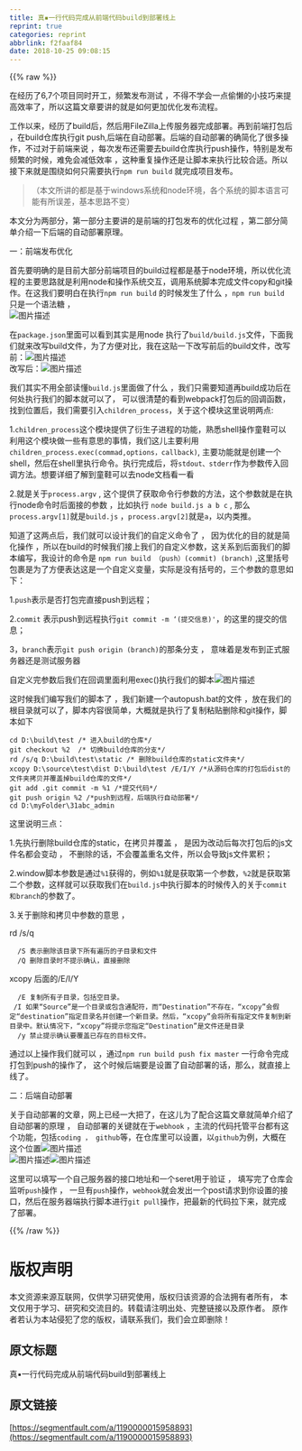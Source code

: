 ```yaml
---
title: 真▪一行代码完成从前端代码build到部署线上
reprint: true
categories: reprint
abbrlink: f2faaf84
date: 2018-10-25 09:08:15
---
```


{{% raw %}}
<p>&#x5728;&#x7ECF;&#x5386;&#x4E86;6,7&#x4E2A;&#x9879;&#x76EE;&#x540C;&#x65F6;&#x5F00;&#x5DE5;&#xFF0C;&#x9891;&#x7E41;&#x53D1;&#x5E03;&#x6D4B;&#x8BD5; &#xFF0C;&#x4E0D;&#x5F97;&#x4E0D;&#x5B66;&#x4F1A;&#x4E00;&#x70B9;&#x5077;&#x61D2;&#x7684;&#x5C0F;&#x6280;&#x5DE7;&#x6765;&#x63D0;&#x9AD8;&#x6548;&#x7387;&#x4E86;&#xFF0C;&#x6240;&#x4EE5;&#x8FD9;&#x7BC7;&#x6587;&#x7AE0;&#x8981;&#x8BB2;&#x7684;&#x5C31;&#x662F;&#x5982;&#x4F55;&#x66F4;&#x52A0;&#x4F18;&#x5316;&#x53D1;&#x5E03;&#x6D41;&#x7A0B;&#x3002;</p><p>&#x5DE5;&#x4F5C;&#x4EE5;&#x6765;&#xFF0C;&#x7ECF;&#x5386;&#x4E86;build&#x540E;&#xFF0C;&#x7136;&#x540E;&#x7528;FileZilla&#x4E0A;&#x4F20;&#x670D;&#x52A1;&#x5668;&#x5B8C;&#x6210;&#x90E8;&#x7F72;&#x3002;&#x518D;&#x5230;&#x524D;&#x7AEF;&#x6253;&#x5305;&#x540E; &#xFF0C;&#x5728;build&#x4ED3;&#x5E93;&#x6267;&#x884C;git push,&#x540E;&#x7AEF;&#x5728;&#x81EA;&#x52A8;&#x90E8;&#x7F72;&#x3002;&#x540E;&#x7AEF;&#x7684;&#x81EA;&#x52A8;&#x90E8;&#x7F72;&#x7684;&#x786E;&#x7B80;&#x5316;&#x4E86;&#x5F88;&#x591A;&#x64CD;&#x4F5C;&#xFF0C;&#x4E0D;&#x8FC7;&#x5BF9;&#x4E8E;&#x524D;&#x7AEF;&#x6765;&#x8BF4; &#xFF0C;&#x6BCF;&#x6B21;&#x53D1;&#x5E03;&#x8FD8;&#x9700;&#x8981;&#x53BB;build&#x4ED3;&#x5E93;&#x6267;&#x884C;push&#x64CD;&#x4F5C;&#xFF0C;&#x7279;&#x522B;&#x662F;&#x53D1;&#x5E03;&#x9891;&#x7E41;&#x7684;&#x65F6;&#x5019;&#xFF0C;&#x96BE;&#x514D;&#x4F1A;&#x51CF;&#x4F4E;&#x6548;&#x7387; &#xFF0C;&#x8FD9;&#x79CD;&#x91CD;&#x590D;&#x64CD;&#x4F5C;&#x8FD8;&#x662F;&#x8BA9;&#x811A;&#x672C;&#x6765;&#x6267;&#x884C;&#x6BD4;&#x8F83;&#x5408;&#x9002;&#x3002;&#x6240;&#x4EE5;&#x63A5;&#x4E0B;&#x6765;&#x5C31;&#x662F;&#x56F4;&#x7ED5;&#x5982;&#x4F55;&#x53EA;&#x9700;&#x8981;&#x6267;&#x884C;<code>npm run build</code> &#x5C31;&#x5B8C;&#x6210;&#x9879;&#x76EE;&#x53D1;&#x5E03;&#x3002;</p><blockquote>&#xFF08;&#x672C;&#x6587;&#x6240;&#x8BB2;&#x7684;&#x90FD;&#x662F;&#x57FA;&#x4E8E;windows&#x7CFB;&#x7EDF;&#x548C;node&#x73AF;&#x5883;&#xFF0C;&#x5404;&#x4E2A;&#x7CFB;&#x7EDF;&#x7684;&#x811A;&#x672C;&#x8BED;&#x8A00;&#x53EF;&#x80FD;&#x6709;&#x6240;&#x8BEF;&#x5DEE;&#xFF0C;&#x57FA;&#x672C;&#x601D;&#x8DEF;&#x4E0D;&#x53D8;&#xFF09;</blockquote><p>&#x672C;&#x6587;&#x5206;&#x4E3A;&#x4E24;&#x90E8;&#x5206;&#xFF0C;&#x7B2C;&#x4E00;&#x90E8;&#x5206;&#x4E3B;&#x8981;&#x8BB2;&#x7684;&#x662F;&#x524D;&#x7AEF;&#x7684;&#x6253;&#x5305;&#x53D1;&#x5E03;&#x7684;&#x4F18;&#x5316;&#x8FC7;&#x7A0B; &#xFF0C;&#x7B2C;&#x4E8C;&#x90E8;&#x5206;&#x7B80;&#x5355;&#x4ECB;&#x7ECD;&#x4E00;&#x4E0B;&#x540E;&#x7AEF;&#x7684;&#x81EA;&#x52A8;&#x90E8;&#x7F72;&#x539F;&#x7406;&#x3002;</p><p>&#x4E00;&#xFF1A;&#x524D;&#x7AEF;&#x53D1;&#x5E03;&#x4F18;&#x5316;</p><p>&#x9996;&#x5148;&#x8981;&#x660E;&#x786E;&#x7684;&#x662F;&#x76EE;&#x524D;&#x5927;&#x90E8;&#x5206;&#x524D;&#x7AEF;&#x9879;&#x76EE;&#x7684;build&#x8FC7;&#x7A0B;&#x90FD;&#x662F;&#x57FA;&#x4E8E;node&#x73AF;&#x5883;&#xFF0C;&#x6240;&#x4EE5;&#x4F18;&#x5316;&#x6D41;&#x7A0B;&#x7684;&#x4E3B;&#x8981;&#x601D;&#x8DEF;&#x5C31;&#x662F;&#x5229;&#x7528;node&#x548C;&#x64CD;&#x4F5C;&#x7CFB;&#x7EDF;&#x4EA4;&#x4E92;&#xFF0C;&#x8C03;&#x7528;&#x7CFB;&#x7EDF;&#x811A;&#x672C;&#x5B8C;&#x6210;&#x6587;&#x4EF6;copy&#x548C;git&#x64CD;&#x4F5C;&#x3002;&#x5728;&#x8FD9;&#x6211;&#x4EEC;&#x8981;&#x660E;&#x767D;&#x5728;&#x6267;&#x884C;<code>npm run build</code> &#x7684;&#x65F6;&#x5019;&#x53D1;&#x751F;&#x4E86;&#x4EC0;&#x4E48; &#xFF0C;<code>npm run build</code> &#x53EA;&#x662F;&#x4E00;&#x4E2A;&#x8BED;&#x6CD5;&#x7CD6; &#xFF0C;<br><span class="img-wrap"><img data-src="/img/bVbe7L5?w=1131&amp;h=168" src="https://static.alili.tech/img/bVbe7L5?w=1131&amp;h=168" alt="&#x56FE;&#x7247;&#x63CF;&#x8FF0;" title="&#x56FE;&#x7247;&#x63CF;&#x8FF0;" style="cursor:pointer;display:inline"></span></p><p>&#x5728;<code>package.json</code>&#x91CC;&#x9762;&#x53EF;&#x4EE5;&#x770B;&#x5230;&#x5176;&#x5B9E;&#x662F;&#x7528;node &#x6267;&#x884C;&#x4E86;<code>build/build.js</code>&#x6587;&#x4EF6;&#xFF0C;&#x4E0B;&#x9762;&#x6211;&#x4EEC;&#x5C31;&#x6765;&#x6539;&#x5199;build&#x6587;&#x4EF6;&#xFF0C;&#x4E3A;&#x4E86;&#x65B9;&#x4FBF;&#x5BF9;&#x6BD4;&#xFF0C;&#x6211;&#x5728;&#x8FD9;&#x8D34;&#x4E00;&#x4E0B;&#x6539;&#x5199;&#x524D;&#x540E;&#x7684;build&#x6587;&#x4EF6;&#xFF0C;&#x6539;&#x5199;&#x524D;&#xFF1A;<span class="img-wrap"><img data-src="/img/bVbe7Ma?w=1445&amp;h=908" src="https://static.alili.tech/img/bVbe7Ma?w=1445&amp;h=908" alt="&#x56FE;&#x7247;&#x63CF;&#x8FF0;" title="&#x56FE;&#x7247;&#x63CF;&#x8FF0;" style="cursor:pointer;display:inline"></span><br>&#x6539;&#x5199;&#x540E;&#xFF1A;<span class="img-wrap"><img data-src="/img/bVbe7Mb?w=766&amp;h=914" src="https://static.alili.tech/img/bVbe7Mb?w=766&amp;h=914" alt="&#x56FE;&#x7247;&#x63CF;&#x8FF0;" title="&#x56FE;&#x7247;&#x63CF;&#x8FF0;" style="cursor:pointer;display:inline"></span></p><p>&#x6211;&#x4EEC;&#x5176;&#x5B9E;&#x4E0D;&#x7528;&#x5168;&#x90E8;&#x8BFB;&#x61C2;<code>build.js</code>&#x91CC;&#x9762;&#x505A;&#x4E86;&#x4EC0;&#x4E48; &#xFF0C;&#x6211;&#x4EEC;&#x53EA;&#x9700;&#x8981;&#x77E5;&#x9053;&#x518D;build&#x6210;&#x529F;&#x540E;&#x5728;&#x4F55;&#x5904;&#x6267;&#x884C;&#x6211;&#x4EEC;&#x7684;&#x811A;&#x672C;&#x5C31;&#x53EF;&#x4EE5;&#x4E86;&#xFF0C; &#x53EF;&#x4EE5;&#x5F88;&#x6E05;&#x695A;&#x7684;&#x770B;&#x5230;webpack&#x6253;&#x5305;&#x540E;&#x7684;&#x56DE;&#x8C03;&#x51FD;&#x6570;&#xFF0C;&#x627E;&#x5230;&#x4F4D;&#x7F6E;&#x540E;&#xFF0C;&#x6211;&#x4EEC;&#x9700;&#x8981;&#x5F15;&#x5165;<code>children_process</code>&#xFF0C;&#x5173;&#x4E8E;&#x8FD9;&#x4E2A;&#x6A21;&#x5757;&#x8FD9;&#x91CC;&#x8BF4;&#x660E;&#x4E24;&#x70B9;:</p><p>1.<code>children_process</code>&#x8FD9;&#x4E2A;&#x6A21;&#x5757;&#x63D0;&#x4F9B;&#x4E86;&#x884D;&#x751F;&#x5B50;&#x8FDB;&#x7A0B;&#x7684;&#x529F;&#x80FD;&#xFF0C;&#x719F;&#x6089;shell&#x64CD;&#x4F5C;&#x7AE5;&#x978B;&#x53EF;&#x4EE5;&#x5229;&#x7528;&#x8FD9;&#x4E2A;&#x6A21;&#x5757;&#x505A;&#x4E00;&#x4E9B;&#x6709;&#x610F;&#x601D;&#x7684;&#x4E8B;&#x60C5;&#xFF0C;&#x6211;&#x4EEC;&#x8FD9;&#x513F;&#x4E3B;&#x8981;&#x5229;&#x7528;<code>children_process.exec(commad,options&#xFF0C;callback)</code>, &#x4E3B;&#x8981;&#x529F;&#x80FD;&#x5C31;&#x662F;&#x521B;&#x5EFA;&#x4E00;&#x4E2A;shell&#xFF0C;&#x7136;&#x540E;&#x5728;shell&#x91CC;&#x6267;&#x884C;&#x547D;&#x4EE4;&#x3002;&#x6267;&#x884C;&#x5B8C;&#x6210;&#x540E;&#xFF0C;&#x5C06;<code>stdout&#x3001;stderr</code>&#x4F5C;&#x4E3A;&#x53C2;&#x6570;&#x4F20;&#x5165;&#x56DE;&#x8C03;&#x65B9;&#x6CD5;&#x3002;&#x60F3;&#x8981;&#x8BE6;&#x7EC6;&#x4E86;&#x89E3;&#x5230;&#x7AE5;&#x978B;&#x53EF;&#x4EE5;&#x53BB;node&#x6587;&#x6863;&#x770B;&#x4E00;&#x770B;</p><p>2.&#x5C31;&#x662F;&#x5173;&#x4E8E;<code>process.argv</code> , &#x8FD9;&#x4E2A;&#x63D0;&#x4F9B;&#x4E86;&#x83B7;&#x53D6;&#x547D;&#x4EE4;&#x884C;&#x53C2;&#x6570;&#x7684;&#x65B9;&#x6CD5;&#xFF0C;&#x8FD9;&#x4E2A;&#x53C2;&#x6570;&#x5C31;&#x662F;&#x5728;&#x6267;&#x884C;node&#x547D;&#x4EE4;&#x65F6;&#x540E;&#x9762;&#x63A5;&#x7684;&#x53C2;&#x6570; &#xFF0C;&#x6BD4;&#x5982;&#x6267;&#x884C; <code>node build.js a b c</code> , &#x90A3;&#x4E48;<code>process.argv[1]</code>&#x5C31;&#x662F;<code>build.js</code> &#xFF0C;<code>process.argv[2]</code>&#x5C31;&#x662F;<code>a</code>&#xFF0C;&#x4EE5;&#x5185;&#x7C7B;&#x63A8;&#x3002;</p><p>&#x77E5;&#x9053;&#x4E86;&#x8FD9;&#x4E24;&#x70B9;&#x540E;&#xFF0C;&#x6211;&#x4EEC;&#x5C31;&#x53EF;&#x4EE5;&#x8BBE;&#x8BA1;&#x6211;&#x4EEC;&#x7684;&#x81EA;&#x5B9A;&#x4E49;&#x547D;&#x4EE4;&#x4E86; &#xFF0C; &#x56E0;&#x4E3A;&#x4F18;&#x5316;&#x7684;&#x76EE;&#x7684;&#x5C31;&#x662F;&#x7B80;&#x5316;&#x64CD;&#x4F5C; &#xFF0C;&#x6240;&#x4EE5;&#x5728;build&#x7684;&#x65F6;&#x5019;&#x6211;&#x4EEC;&#x63A5;&#x4E0A;&#x6211;&#x4EEC;&#x7684;&#x81EA;&#x5B9A;&#x4E49;&#x53C2;&#x6570;&#xFF0C;&#x8FD9;&#x5173;&#x7CFB;&#x5230;&#x540E;&#x9762;&#x6211;&#x4EEC;&#x7684;&#x811A;&#x672C;&#x7F16;&#x5199;&#xFF0C;&#x6211;&#x8BBE;&#x8BA1;&#x7684;&#x547D;&#x4EE4;&#x662F; <code>npm run build &#xFF08;push&#xFF09;(commit) (branch)</code> ,&#x8FD9;&#x91CC;&#x62EC;&#x53F7;&#x5305;&#x88F9;&#x662F;&#x4E3A;&#x4E86;&#x65B9;&#x4FBF;&#x8868;&#x8FBE;&#x8FD9;&#x662F;&#x4E00;&#x4E2A;&#x81EA;&#x5B9A;&#x4E49;&#x53D8;&#x91CF;&#xFF0C;&#x5B9E;&#x9645;&#x662F;&#x6CA1;&#x6709;&#x62EC;&#x53F7;&#x7684;&#xFF0C;&#x4E09;&#x4E2A;&#x53C2;&#x6570;&#x7684;&#x610F;&#x601D;&#x5982;&#x4E0B;&#xFF1A;</p><p>1.<code>push</code>&#x8868;&#x793A;&#x662F;&#x5426;&#x6253;&#x5305;&#x5B8C;&#x76F4;&#x63A5;push&#x5230;&#x8FDC;&#x7A0B;&#xFF1B;</p><p>2.<code>commit</code> &#x8868;&#x793A;push&#x5230;&#x8FDC;&#x7A0B;&#x6267;&#x884C;<code>git commit -m &#x2018;(&#x63D0;&#x4EA4;&#x4FE1;&#x606F;)&apos;</code>&#xFF0C;&#x7684;&#x8FD9;&#x91CC;&#x7684;&#x63D0;&#x4EA4;&#x7684;&#x4FE1;&#x606F;&#xFF1B;</p><p>3&#xFF0C;<code>branch</code>&#x8868;&#x793A;<code>git push origin (branch)</code>&#x7684;&#x90A3;&#x6761;&#x5206;&#x652F; &#xFF0C; &#x610F;&#x5473;&#x7740;&#x662F;&#x53D1;&#x5E03;&#x5230;&#x6B63;&#x5F0F;&#x670D;&#x52A1;&#x5668;&#x8FD8;&#x662F;&#x6D4B;&#x8BD5;&#x670D;&#x52A1;&#x5668;</p><p>&#x81EA;&#x5B9A;&#x4E49;&#x5B8C;&#x53C2;&#x6570;&#x540E;&#x6211;&#x4EEC;&#x5728;&#x56DE;&#x8C03;&#x91CC;&#x9762;&#x5229;&#x7528;exec()&#x6267;&#x884C;&#x6211;&#x4EEC;&#x7684;&#x811A;&#x672C;<span class="img-wrap"><img data-src="/img/bVbe7Mv?w=985&amp;h=233" src="https://static.alili.tech/img/bVbe7Mv?w=985&amp;h=233" alt="&#x56FE;&#x7247;&#x63CF;&#x8FF0;" title="&#x56FE;&#x7247;&#x63CF;&#x8FF0;" style="cursor:pointer;display:inline"></span></p><p>&#x8FD9;&#x65F6;&#x5019;&#x6211;&#x4EEC;&#x7F16;&#x5199;&#x6211;&#x4EEC;&#x7684;&#x811A;&#x672C;&#x4E86; &#xFF0C;&#x6211;&#x4EEC;&#x65B0;&#x5EFA;&#x4E00;&#x4E2A;autopush.bat&#x7684;&#x6587;&#x4EF6; &#xFF0C;&#x653E;&#x5728;&#x6211;&#x4EEC;&#x7684;&#x6839;&#x76EE;&#x5F55;&#x5C31;&#x53EF;&#x4EE5;&#x4E86;&#xFF0C;&#x811A;&#x672C;&#x5185;&#x5BB9;&#x5F88;&#x7B80;&#x5355;&#xFF0C;&#x5927;&#x6982;&#x5C31;&#x662F;&#x6267;&#x884C;&#x4E86;&#x590D;&#x5236;&#x7C98;&#x8D34;&#x5220;&#x9664;&#x548C;git&#x64CD;&#x4F5C;&#xFF0C;&#x811A;&#x672C;&#x5982;&#x4E0B;</p><div class="widget-codetool" style="display:none"><div class="widget-codetool--inner"><span class="selectCode code-tool" data-toggle="tooltip" data-placement="top" title="" data-original-title="&#x5168;&#x9009;"></span> <span type="button" class="copyCode code-tool" data-toggle="tooltip" data-placement="top" data-clipboard-text="cd D:\build\test /* &#x8FDB;&#x5165;build&#x7684;&#x4ED3;&#x5E93;*/
git checkout %2  /* &#x5207;&#x6362;build&#x4ED3;&#x5E93;&#x7684;&#x5206;&#x652F;*/
rd /s/q D:\build\test\static /* &#x5220;&#x9664;build&#x4ED3;&#x5E93;&#x7684;static&#x6587;&#x4EF6;&#x5939;*/
xcopy D:\source\test\dist D:\build\test /E/I/Y /*&#x4ECE;&#x6E90;&#x7801;&#x4ED3;&#x5E93;&#x7684;&#x6253;&#x5305;&#x540E;dist&#x7684;&#x6587;&#x4EF6;&#x5939;&#x62F7;&#x8D1D;&#x5E76;&#x8986;&#x76D6;&#x6389;build&#x4ED3;&#x5E93;&#x7684;&#x6587;&#x4EF6;*/
git add .git commit -m %1 /*&#x63D0;&#x4EA4;&#x4EE3;&#x7801;*/
git push origin %2 /*push&#x5230;&#x8FDC;&#x7A0B;&#xFF0C;&#x540E;&#x7AEF;&#x6267;&#x884C;&#x81EA;&#x52A8;&#x90E8;&#x7F72;*/
cd D:\myFolder\31abc_admin
" title="" data-original-title="&#x590D;&#x5236;"></span> <span type="button" class="saveToNote code-tool" data-toggle="tooltip" data-placement="top" title="" data-original-title="&#x653E;&#x8FDB;&#x7B14;&#x8BB0;"></span></div></div><pre class="hljs groovy"><code>cd <span class="hljs-string">D:</span>\build\test <span class="hljs-comment">/* &#x8FDB;&#x5165;build&#x7684;&#x4ED3;&#x5E93;*/</span>
git checkout %<span class="hljs-number">2</span>  <span class="hljs-comment">/* &#x5207;&#x6362;build&#x4ED3;&#x5E93;&#x7684;&#x5206;&#x652F;*/</span>
rd <span class="hljs-regexp">/s/</span>q <span class="hljs-string">D:</span>\build\test\<span class="hljs-keyword">static</span> <span class="hljs-comment">/* &#x5220;&#x9664;build&#x4ED3;&#x5E93;&#x7684;static&#x6587;&#x4EF6;&#x5939;*/</span>
xcopy <span class="hljs-string">D:</span>\source\test\dist <span class="hljs-string">D:</span>\build\test <span class="hljs-regexp">/E/</span>I<span class="hljs-regexp">/Y /</span>*&#x4ECE;&#x6E90;&#x7801;&#x4ED3;&#x5E93;&#x7684;&#x6253;&#x5305;&#x540E;dist&#x7684;&#x6587;&#x4EF6;&#x5939;&#x62F7;&#x8D1D;&#x5E76;&#x8986;&#x76D6;&#x6389;build&#x4ED3;&#x5E93;&#x7684;&#x6587;&#x4EF6;*/
git add .git commit -m %<span class="hljs-number">1</span> <span class="hljs-comment">/*&#x63D0;&#x4EA4;&#x4EE3;&#x7801;*/</span>
git push origin %<span class="hljs-number">2</span> <span class="hljs-comment">/*push&#x5230;&#x8FDC;&#x7A0B;&#xFF0C;&#x540E;&#x7AEF;&#x6267;&#x884C;&#x81EA;&#x52A8;&#x90E8;&#x7F72;*/</span>
cd <span class="hljs-string">D:</span>\myFolder\<span class="hljs-number">31</span>abc_admin
</code></pre><p>&#x8FD9;&#x91CC;&#x8BF4;&#x660E;&#x4E09;&#x70B9;&#xFF1A;</p><p>1.&#x5148;&#x6267;&#x884C;&#x5220;&#x9664;build&#x4ED3;&#x5E93;&#x7684;static&#xFF0C;&#x5728;&#x62F7;&#x8D1D;&#x5E76;&#x8986;&#x76D6; &#xFF0C; &#x662F;&#x56E0;&#x4E3A;&#x6539;&#x52A8;&#x540E;&#x6BCF;&#x6B21;&#x6253;&#x5305;&#x540E;&#x7684;js&#x6587;&#x4EF6;&#x540D;&#x90FD;&#x4F1A;&#x53D8;&#x52A8; &#xFF0C; &#x4E0D;&#x5220;&#x9664;&#x7684;&#x8BDD;&#xFF0C;&#x4E0D;&#x4F1A;&#x8986;&#x76D6;&#x91CD;&#x540D;&#x6587;&#x4EF6;&#xFF0C;&#x6240;&#x4EE5;&#x4F1A;&#x5BFC;&#x81F4;js&#x6587;&#x4EF6;&#x7D2F;&#x79EF;&#xFF1B;</p><p>2.window&#x811A;&#x672C;&#x53C2;&#x6570;&#x662F;&#x901A;&#x8FC7;<code>%1</code>&#x83B7;&#x5F97;&#x7684;&#xFF0C;&#x4F8B;&#x5982;<code>%1</code>&#x5C31;&#x662F;&#x83B7;&#x53D6;&#x7B2C;&#x4E00;&#x4E2A;&#x53C2;&#x6570;&#xFF0C;<code>%2</code>&#x5C31;&#x662F;&#x83B7;&#x53D6;&#x7B2C;&#x4E8C;&#x4E2A;&#x53C2;&#x6570;&#xFF0C;&#x8FD9;&#x6837;&#x5C31;&#x53EF;&#x4EE5;&#x83B7;&#x53D6;&#x6211;&#x4EEC;&#x5728;<code>build.js</code>&#x4E2D;&#x6267;&#x884C;&#x811A;&#x672C;&#x7684;&#x65F6;&#x5019;&#x4F20;&#x5165;&#x7684;&#x5173;&#x4E8E;<code>commit&#x548C;branch</code>&#x7684;&#x53C2;&#x6570;&#x4E86;&#x3002;</p><p>3.&#x5173;&#x4E8E;&#x5220;&#x9664;&#x548C;&#x62F7;&#x8D1D;&#x4E2D;&#x53C2;&#x6570;&#x7684;&#x610F;&#x601D; &#xFF0C;</p><p>rd /s/q</p><div class="widget-codetool" style="display:none"><div class="widget-codetool--inner"><span class="selectCode code-tool" data-toggle="tooltip" data-placement="top" title="" data-original-title="&#x5168;&#x9009;"></span> <span type="button" class="copyCode code-tool" data-toggle="tooltip" data-placement="top" data-clipboard-text="  /S &#x8868;&#x793A;&#x5220;&#x9664;&#x8BE5;&#x76EE;&#x5F55;&#x4E0B;&#x6240;&#x6709;&#x904D;&#x5386;&#x7684;&#x5B50;&#x76EE;&#x5F55;&#x548C;&#x6587;&#x4EF6;
  /Q &#x5220;&#x9664;&#x76EE;&#x5F55;&#x65F6;&#x4E0D;&#x63D0;&#x793A;&#x786E;&#x8BA4;&#xFF0C;&#x76F4;&#x63A5;&#x5220;&#x9664;" title="" data-original-title="&#x590D;&#x5236;"></span> <span type="button" class="saveToNote code-tool" data-toggle="tooltip" data-placement="top" title="" data-original-title="&#x653E;&#x8FDB;&#x7B14;&#x8BB0;"></span></div></div><pre class="hljs"><code>  /S &#x8868;&#x793A;&#x5220;&#x9664;&#x8BE5;&#x76EE;&#x5F55;&#x4E0B;&#x6240;&#x6709;&#x904D;&#x5386;&#x7684;&#x5B50;&#x76EE;&#x5F55;&#x548C;&#x6587;&#x4EF6;
  /Q &#x5220;&#x9664;&#x76EE;&#x5F55;&#x65F6;&#x4E0D;&#x63D0;&#x793A;&#x786E;&#x8BA4;&#xFF0C;&#x76F4;&#x63A5;&#x5220;&#x9664;</code></pre><p>xcopy &#x540E;&#x9762;&#x7684;/E/I/Y</p><div class="widget-codetool" style="display:none"><div class="widget-codetool--inner"><span class="selectCode code-tool" data-toggle="tooltip" data-placement="top" title="" data-original-title="&#x5168;&#x9009;"></span> <span type="button" class="copyCode code-tool" data-toggle="tooltip" data-placement="top" data-clipboard-text="  /E &#x590D;&#x5236;&#x6240;&#x6709;&#x5B50;&#x76EE;&#x5F55;&#xFF0C;&#x5305;&#x62EC;&#x7A7A;&#x76EE;&#x5F55;&#x3002;
 /I &#x5982;&#x679C;&#x201C;Source&#x201D;&#x662F;&#x4E00;&#x4E2A;&#x76EE;&#x5F55;&#x6216;&#x5305;&#x542B;&#x901A;&#x914D;&#x7B26;&#xFF0C;&#x800C;&#x201C;Destination&#x201D;&#x4E0D;&#x5B58;&#x5728;&#xFF0C;&#x201C;xcopy&#x201D;&#x4F1A;&#x5047;&#x5B9A;&#x201C;destination&#x201D;&#x6307;&#x5B9A;&#x76EE;&#x5F55;&#x540D;&#x5E76;&#x521B;&#x5EFA;&#x4E00;&#x4E2A;&#x65B0;&#x76EE;&#x5F55;&#x3002;&#x7136;&#x540E;&#xFF0C;&#x201C;xcopy&#x201D;&#x4F1A;&#x5C06;&#x6240;&#x6709;&#x6307;&#x5B9A;&#x6587;&#x4EF6;&#x590D;&#x5236;&#x5230;&#x65B0;&#x76EE;&#x5F55;&#x4E2D;&#x3002;&#x9ED8;&#x8BA4;&#x60C5;&#x51B5;&#x4E0B;&#xFF0C;&#x201C;xcopy&#x201D;&#x5C06;&#x63D0;&#x793A;&#x60A8;&#x6307;&#x5B9A;&#x201C;Destination&#x201D;&#x662F;&#x6587;&#x4EF6;&#x8FD8;&#x662F;&#x76EE;&#x5F55;
  /y &#x7981;&#x6B62;&#x63D0;&#x793A;&#x786E;&#x8BA4;&#x8981;&#x8986;&#x76D6;&#x5DF2;&#x5B58;&#x5728;&#x7684;&#x76EE;&#x6807;&#x6587;&#x4EF6;&#x3002;" title="" data-original-title="&#x590D;&#x5236;"></span> <span type="button" class="saveToNote code-tool" data-toggle="tooltip" data-placement="top" title="" data-original-title="&#x653E;&#x8FDB;&#x7B14;&#x8BB0;"></span></div></div><pre class="hljs dos"><code>  /E &#x590D;&#x5236;&#x6240;&#x6709;&#x5B50;&#x76EE;&#x5F55;&#xFF0C;&#x5305;&#x62EC;&#x7A7A;&#x76EE;&#x5F55;&#x3002;
 /I &#x5982;&#x679C;&#x201C;Source&#x201D;&#x662F;&#x4E00;&#x4E2A;&#x76EE;&#x5F55;&#x6216;&#x5305;&#x542B;&#x901A;&#x914D;&#x7B26;&#xFF0C;&#x800C;&#x201C;Destination&#x201D;&#x4E0D;&#x5B58;&#x5728;&#xFF0C;&#x201C;<span class="hljs-built_in">xcopy</span>&#x201D;&#x4F1A;&#x5047;&#x5B9A;&#x201C;destination&#x201D;&#x6307;&#x5B9A;&#x76EE;&#x5F55;&#x540D;&#x5E76;&#x521B;&#x5EFA;&#x4E00;&#x4E2A;&#x65B0;&#x76EE;&#x5F55;&#x3002;&#x7136;&#x540E;&#xFF0C;&#x201C;<span class="hljs-built_in">xcopy</span>&#x201D;&#x4F1A;&#x5C06;&#x6240;&#x6709;&#x6307;&#x5B9A;&#x6587;&#x4EF6;&#x590D;&#x5236;&#x5230;&#x65B0;&#x76EE;&#x5F55;&#x4E2D;&#x3002;&#x9ED8;&#x8BA4;&#x60C5;&#x51B5;&#x4E0B;&#xFF0C;&#x201C;<span class="hljs-built_in">xcopy</span>&#x201D;&#x5C06;&#x63D0;&#x793A;&#x60A8;&#x6307;&#x5B9A;&#x201C;Destination&#x201D;&#x662F;&#x6587;&#x4EF6;&#x8FD8;&#x662F;&#x76EE;&#x5F55;
  /y &#x7981;&#x6B62;&#x63D0;&#x793A;&#x786E;&#x8BA4;&#x8981;&#x8986;&#x76D6;&#x5DF2;&#x5B58;&#x5728;&#x7684;&#x76EE;&#x6807;&#x6587;&#x4EF6;&#x3002;</code></pre><p>&#x901A;&#x8FC7;&#x4EE5;&#x4E0A;&#x64CD;&#x4F5C;&#x6211;&#x4EEC;&#x5C31;&#x53EF;&#x4EE5; &#xFF0C;&#x901A;&#x8FC7;<code>npm run build push fix master</code> &#x4E00;&#x884C;&#x547D;&#x4EE4;&#x5B8C;&#x6210;&#x6253;&#x5305;&#x5230;push&#x7684;&#x64CD;&#x4F5C;&#x4E86;&#xFF0C; &#x8FD9;&#x4E2A;&#x65F6;&#x5019;&#x540E;&#x7AEF;&#x8981;&#x662F;&#x8BBE;&#x7F6E;&#x4E86;&#x81EA;&#x52A8;&#x90E8;&#x7F72;&#x7684;&#x8BDD;&#xFF0C;&#x90A3;&#x4E48;&#xFF0C;&#x5C31;&#x76F4;&#x63A5;&#x4E0A;&#x7EBF;&#x4E86;&#x3002;</p><p>&#x4E8C;&#xFF1A;&#x540E;&#x7AEF;&#x81EA;&#x52A8;&#x90E8;&#x7F72;</p><p>&#x5173;&#x4E8E;&#x81EA;&#x52A8;&#x90E8;&#x7F72;&#x7684;&#x6587;&#x7AE0;&#xFF0C;&#x7F51;&#x4E0A;&#x5DF2;&#x7ECF;&#x4E00;&#x5927;&#x628A;&#x4E86;&#xFF0C;&#x5728;&#x8FD9;&#x513F;&#x4E3A;&#x4E86;&#x914D;&#x5408;&#x8FD9;&#x7BC7;&#x6587;&#x7AE0;&#x5C31;&#x7B80;&#x5355;&#x4ECB;&#x7ECD;&#x4E86;&#x81EA;&#x52A8;&#x90E8;&#x7F72;&#x7684;&#x539F;&#x7406; &#xFF0C; &#x81EA;&#x52A8;&#x90E8;&#x7F72;&#x7684;&#x5173;&#x952E;&#x5C31;&#x5728;&#x4E8E;<code>webhook</code> &#xFF0C;&#x4E3B;&#x6D41;&#x7684;&#x4EE3;&#x7801;&#x6258;&#x7BA1;&#x5E73;&#x53F0;&#x90FD;&#x6709;&#x8FD9;&#x4E2A;&#x529F;&#x80FD;&#xFF0C;&#x5305;&#x62EC;<code>coding &#xFF0C; github</code>&#x7B49;&#xFF0C;&#x5728;&#x4ED3;&#x5E93;&#x91CC;&#x53EF;&#x4EE5;&#x8BBE;&#x7F6E;&#xFF0C;&#x4EE5;<code>github</code>&#x4E3A;&#x4F8B;&#xFF0C;&#x5927;&#x6982;&#x5728;&#x8FD9;&#x4E2A;&#x4F4D;&#x7F6E;<span class="img-wrap"><img data-src="/img/bVbe7MI?w=1097&amp;h=181" src="https://static.alili.tech/img/bVbe7MI?w=1097&amp;h=181" alt="&#x56FE;&#x7247;&#x63CF;&#x8FF0;" title="&#x56FE;&#x7247;&#x63CF;&#x8FF0;" style="cursor:pointer;display:inline"></span><br><span class="img-wrap"><img data-src="/img/bVbe7MJ?w=1299&amp;h=570" src="https://static.alili.tech/img/bVbe7MJ?w=1299&amp;h=570" alt="&#x56FE;&#x7247;&#x63CF;&#x8FF0;" title="&#x56FE;&#x7247;&#x63CF;&#x8FF0;" style="cursor:pointer;display:inline"></span><span class="img-wrap"><img data-src="/img/bVbe7MK?w=695&amp;h=802" src="https://static.alili.tech/img/bVbe7MK?w=695&amp;h=802" alt="&#x56FE;&#x7247;&#x63CF;&#x8FF0;" title="&#x56FE;&#x7247;&#x63CF;&#x8FF0;" style="cursor:pointer;display:inline"></span></p><p>&#x8FD9;&#x91CC;&#x53EF;&#x4EE5;&#x586B;&#x5199;&#x4E00;&#x4E2A;&#x81EA;&#x5DF1;&#x670D;&#x52A1;&#x5668;&#x7684;&#x63A5;&#x53E3;&#x5730;&#x5740;&#x548C;&#x4E00;&#x4E2A;seret&#x7528;&#x4E8E;&#x9A8C;&#x8BC1; &#xFF0C; &#x586B;&#x5199;&#x5B8C;&#x4E86;&#x4ED3;&#x5E93;&#x4F1A;&#x76D1;&#x542C;<code>push</code>&#x64CD;&#x4F5C; &#xFF0C; &#x4E00;&#x65E6;&#x6709;<code>push</code>&#x64CD;&#x4F5C;&#xFF0C;<code>webhook</code>&#x5C31;&#x4F1A;&#x53D1;&#x51FA;&#x4E00;&#x4E2A;post&#x8BF7;&#x6C42;&#x5230;&#x4F60;&#x8BBE;&#x7F6E;&#x7684;&#x63A5;&#x53E3;&#xFF0C;&#x7136;&#x540E;&#x5728;&#x670D;&#x52A1;&#x5668;&#x7AEF;&#x6267;&#x884C;&#x811A;&#x672C;&#x8FDB;&#x884C;<code>git pull</code>&#x64CD;&#x4F5C;&#xFF0C;&#x628A;&#x6700;&#x65B0;&#x7684;&#x4EE3;&#x7801;&#x62C9;&#x4E0B;&#x6765;&#xFF0C;&#x5C31;&#x5B8C;&#x6210;&#x4E86;&#x90E8;&#x7F72;&#x3002;</p>
{{% /raw %}}

# 版权声明
本文资源来源互联网，仅供学习研究使用，版权归该资源的合法拥有者所有，
本文仅用于学习、研究和交流目的。转载请注明出处、完整链接以及原作者。
原作者若认为本站侵犯了您的版权，请联系我们，我们会立即删除！

## 原文标题
真▪一行代码完成从前端代码build到部署线上

## 原文链接
[https://segmentfault.com/a/1190000015958893](https://segmentfault.com/a/1190000015958893)

